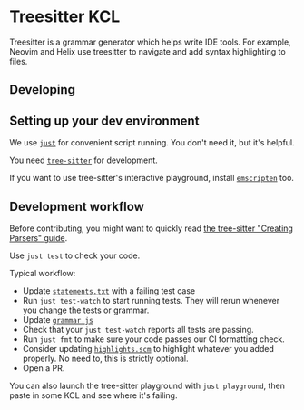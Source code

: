 # Treesitter KCL

Treesitter is a grammar generator which helps write IDE tools. For example, Neovim and Helix use treesitter to navigate and add syntax highlighting to files.

## Developing

## Setting up your dev environment

We use [`just`](https://github.com/casey/just) for convenient script running. You don't need it, but it's helpful.

You need [`tree-sitter`](https://www.npmjs.com/package/tree-sitter-cli) for development.

If you want to use tree-sitter's interactive playground, install [`emscripten`](https://emscripten.org/docs/getting_started/downloads.html) too.

## Development workflow

Before contributing, you might want to quickly read [the tree-sitter "Creating Parsers" guide](https://tree-sitter.github.io/tree-sitter/creating-parsers/1-getting-started.html).

Use `just test` to check your code. 

Typical workflow:

 - Update [`statements.txt`](https://github.com/KittyCAD/tree-sitter-kcl/blob/main/test/corpus/statements.txt) with a failing test case
 - Run `just test-watch` to start running tests. They will rerun whenever you change the tests or grammar.
 - Update [`grammar.js`](https://github.com/KittyCAD/tree-sitter-kcl/blob/main/grammar.js)
 - Check that your `just test-watch` reports all tests are passing.
 - Run `just fmt` to make sure your code passes our CI formatting check.
 - Consider updating [`highlights.scm`](https://github.com/KittyCAD/tree-sitter-kcl/blob/main/queries/highlights.scm) to highlight whatever you added properly. No need to, this is strictly optional.
 - Open a PR.

You can also launch the tree-sitter playground with `just playground`, then paste in some KCL and see where it's failing.
